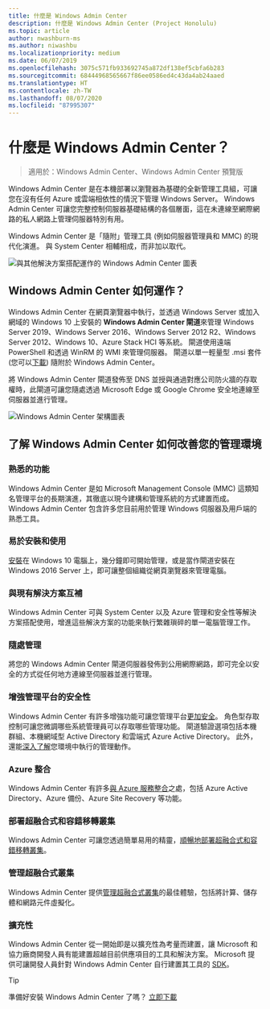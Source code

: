 ```yaml
---
title: 什麼是 Windows Admin Center
description: 什麼是 Windows Admin Center (Project Honolulu)
ms.topic: article
author: nwashburn-ms
ms.author: niwashbu
ms.localizationpriority: medium
ms.date: 06/07/2019
ms.openlocfilehash: 3075c571fb933692745a872df138ef5cbfa6b283
ms.sourcegitcommit: 68444968565667f86ee0586ed4c43da4ab24aaed
ms.translationtype: HT
ms.contentlocale: zh-TW
ms.lasthandoff: 08/07/2020
ms.locfileid: "87995307"
---
```

# <a name="what-is-windows-admin-center"></a>什麼是 Windows Admin Center？

> 適用於：Windows Admin Center、Windows Admin Center 預覽版

Windows Admin Center 是在本機部署以瀏覽器為基礎的全新管理工具組，可讓您在沒有任何 Azure 或雲端相依性的情況下管理 Windows Server。 Windows Admin Center 可讓您完整控制伺服器基礎結構的各個層面，這在未連線至網際網路的私人網路上管理伺服器特別有用。

Windows Admin Center 是「隨附」管理工具 (例如伺服器管理員和 MMC) 的現代化演進。 與 System Center 相輔相成，而非加以取代。

![與其他解決方案搭配運作的 Windows Admin Center 圖表](../media/wac-complements.png)

## <a name="how-does-windows-admin-center-work"></a>Windows Admin Center 如何運作？

Windows Admin Center 在網頁瀏覽器中執行，並透過 Windows Server 或加入網域的 Windows 10 上安裝的 **Windows Admin Center 閘道**來管理 Windows Server 2019、Windows Server 2016、Windows Server 2012 R2、Windows Server 2012、Windows 10、Azure Stack HCI 等系統。 閘道使用遠端 PowerShell 和透過 WinRM 的 WMI 來管理伺服器。 閘道以單一輕量型 .msi 套件 (您可以[下載](https://aka.ms/windowsadmincenter)) 隨附於 Windows Admin Center。

將 Windows Admin Center 閘道發佈至 DNS 並授與通過對應公司防火牆的存取權時，此閘道可讓您隨處透過 Microsoft Edge 或 Google Chrome 安全地連線至伺服器並進行管理。

![Windows Admin Center 架構圖表](../media/architecture.png)

## <a name="learn-how-windows-admin-center-improves-your-management-environment"></a>了解 Windows Admin Center 如何改善您的管理環境

### <a name="familiar-functionality"></a>**熟悉的功能**

Windows Admin Center 是如 Microsoft Management Console (MMC) 這類知名管理平台的長期演進，其徹底以現今建構和管理系統的方式建置而成。 Windows Admin Center 包含許多您目前用於管理 Windows 伺服器及用戶端的熟悉工具。

### <a name="easy-to-install-and-use"></a>**易於安裝和使用**

[安裝](../deploy/install.md)在 Windows 10 電腦上，幾分鐘即可開始管理，或是當作閘道安裝在 Windows 2016 Server 上，即可讓整個組織從網頁瀏覽器來管理電腦。

### <a name="complements-existing-solutions"></a>**與現有解決方案互補**

Windows Admin Center 可與 System Center 以及 Azure 管理和安全性等解決方案搭配使用，增進這些解決方案的功能來執行繁雜瑣碎的單一電腦管理工作。

### <a name="manage-from-anywhere"></a>**隨處管理**

將您的 Windows Admin Center 閘道伺服器發佈到公用網際網路，即可完全以安全的方式從任何地方連線至伺服器並進行管理。

### <a name="enhanced-security-for-your-management-platform"></a>**增強管理平台的安全性**

Windows Admin Center 有許多增強功能可讓您管理平台[更加安全](../plan/user-access-options.md)。 角色型存取控制可讓您微調哪些系統管理員可以存取哪些管理功能。 閘道驗證選項包括本機群組、本機網域型 Active Directory 和雲端式 Azure Active Directory。  此外，還能[深入了解](../use/logging.md)您環境中執行的管理動作。

### <a name="azure-integration"></a>**Azure 整合**

Windows Admin Center 有許多[與 Azure 服務整合](../azure/index.md)之處，包括 Azure Active Directory、Azure 備份、Azure Site Recovery 等功能。

### <a name="deploy-hyper-converged-and-failover-clusters"></a>**部署超融合式和容錯移轉叢集**

Windows Admin Center 可讓您透過簡單易用的精靈，[順暢地部署超融合式和容錯移轉叢集](../use/deploy-hyperconverged-infrastructure.md)。

### <a name="manage-hyper-converged-clusters"></a>**管理超融合式叢集**

Windows Admin Center 提供[管理超融合式叢集](../use/manage-hyper-converged.md)的最佳體驗，包括將計算、儲存體和網路元件虛擬化。

### <a name="extensibility"></a>**擴充性**

Windows Admin Center 從一開始即是以擴充性為考量而建置，讓 Microsoft 和協力廠商開發人員有能建置超越目前供應項目的工具和解決方案。 Microsoft 提供可讓開發人員針對 Windows Admin Center 自行建置其工具的 [SDK](../extend/extensibility-overview.md)。

> [!Tip]
> 準備好安裝 Windows Admin Center 了嗎？ [立即下載](https://aka.ms/windowsadmincenter)